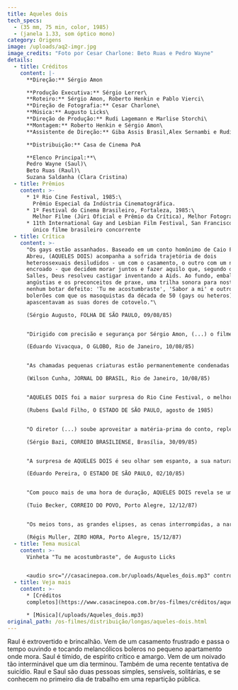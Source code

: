 ```yaml
---
title: Aqueles dois
tech_specs:
  - (35 mm, 75 min, color, 1985)
  - (janela 1.33, som óptico mono)
category: Origens
image: /uploads/aq2-imgr.jpg
image_credits: "Foto por Cesar Charlone: Beto Ruas e Pedro Wayne"
details:
  - title: Créditos
    content: |-
      **Direção:** Sérgio Amon

      **Produção Executiva:** Sérgio Lerrer\
      **Roteiro:** Sérgio Amon, Roberto Henkin e Pablo Vierci\
      **Direção de Fotografia:** Cesar Charlone\
      **Música:** Augusto Licks\
      **Direção de Produção:** Rudi Lagemann e Marlise Storchi\
      **Montagem:** Roberto Henkin e Sérgio Amon\
      **Assistente de Direção:** Giba Assis Brasil,Alex Sernambi e Rudi Lagemann

      **Distribuição:** Casa de Cinema PoA

      **Elenco Principal:**\
      Pedro Wayne (Saul)\
      Beto Ruas (Raul)\
      Suzana Saldanha (Clara Cristina)
  - title: Prêmios
    content: >-
      * 1º Rio Cine Festival, 1985:\
        Prêmio Especial da Indústria Cinematográfica.
      * 1º Festival do Cinema Brasileiro, Fortaleza, 1985:\
        Melhor Filme (Júri Oficial e Prêmio da Crítica), Melhor Fotografia, Melhor Ator Coadjuvante (Pedro Ruas), Melhor Música Original, Melhor Edição de Som
      * 11th International Gay and Lesbian Film Festival, San Francisco, EUA, 1987\
        único filme brasileiro concorrente
  - title: Crítica
    content: >-
      "Os gays estão assanhados. Baseado em um conto homônimo de Caio Fernando
      Abreu, (AQUELES DOIS) acompanha a sofrida trajetória de dois
      heterossexuais desiludidos - um com o casamento, o outro com um noivado
      encroado - que decidem morar juntos e fazer aquilo que, segundo d. Eugênio
      Salles, Deus resolveu castigar inventando a Aids. Ao fundo, embalando as
      angústias e os preconceitos de praxe, uma trilha sonora para nostálgico
      nenhum botar defeito: 'Tu me acostumbraste', 'Sabor a mi' e outros
      bolerões com que os masoquistas da década de 50 (gays ou heteros)
      apascentavam as suas dores de cotovelo."\

      (Sérgio Augusto, FOLHA DE SÃO PAULO, 09/08/85)


      "Dirigido com precisão e segurança por Sérgio Amon, (...) o filme explora com dignidade a relação afetiva entre dois homens para fazer, ao mesmo tempo, uma incursão poética ao problema da solidão aliada à carência afetiva nas grandes cidades, sem deixar de denunciar a intolerância humana. AQUELES DOIS surpreende pelos cuidados técnicos da produção, com destaque para a fotografia (de César Charlone), que registra imagens expressivas e cheias de ternura."\

      (Eduardo Vivacqua, O GLOBO, Rio de Janeiro, 10/08/85)


      "As chamadas pequenas criaturas estão permanentemente condenadas ao inferno do desinteresse? Sabe se através de exemplos inúmeros que não é bem assim, mas AQUELES DOIS, de Sérgio Amon, parece disposto a provar o contrário. (...) (O filme poderia) discutir o 'universo da repartição', a questão do homossexualismo, o desamor 'é um deserto de almas, diz se na cidade grande mas, na realidade, inexiste aqui qualquer tipo de vida inteligente. Fala-se muito e de forma primária para chegar a lugar algum."\

      (Wilson Cunha, JORNAL DO BRASIL, Rio de Janeiro, 10/08/85)


      "AQUELES DOIS foi a maior surpresa do Rio Cine Festival, o melhor filme brasiliero de 1985, pelo menos até agora. Embora esteja sendo vendido como uma história sobre homossexualismo, AQUELES DOIS é muito mais do que isso, é um filme sobre a própria condição humana, a solidão, o vazio, a insatisfação, a vida numa cidade grande. Sérgio Amon conseguiu ao mesmo tempo ser fiel ao conto de Caio Fernando Abreu e também expandi-lo, inclusive com uma conclusão mais aberta, mais otimista. O fato de o filme ser uma produção gaúcha, de fora do eixo Rio São Paulo, só lhe confere ainda maior charme, um encanto especial no sotaque, no comportamento da província. Outro mérito do filme é a segurança com que é conduzido o elenco, para nós desconhecido, mas de absoluta competência."\

      (Rubens Ewald Filho, O ESTADO DE SÃO PAULO, agosto de 1985)


      "O diretor (...) soube aproveitar a matéria-prima do conto, repleto de sugestões e sutilezas, e também o seu clima de intimismo e desencanto. Felizmente não caiu na tentação de transformar o conciso texto de Caio Fernando Abreu num love story gay. (...) No último plano, aqueles dois dão boas risadas como se dissessem 'não estamos nem aí', enquanto os colegas de repartição terminam, como no conto, 'infelizes para sempre'. E não custa destacar por fim a trilha sonora, tanto pelo adequado comentário musical de Augusto Licks quanto pela presença dos boleros na voz de Dalva de Oliveira."\

      (Sérgio Bazi, CORREIO BRASILIENSE, Brasília, 30/09/85)


      "A surpresa de AQUELES DOIS é seu olhar sem espanto, a sua naturalidade em tratar a relação entre os personagens centrais (esplendidamente interpretados por Pedro Wayne e Beto Ruas, dois atores gaúchos de teatro), simplesmente como uma possibilidade do relacionamento humano. (...) Na manipulação contida da emoção, na direção do elenco muito afinado, na escolha de bonitas imagens, na narrativa fluente (embora o final um pouco precipitado), AQUELES DOIS é o terceiro e melhor dos filmes realizados quase que simultaneamente pela mesma equipe no Rio Grande do Sul, após VERDES ANOS e ME BEIJA."\

      (Eduardo Pereira, O ESTADO DE SÃO PAULO, 02/10/85)


      "Com pouco mais de uma hora de duração, AQUELES DOIS revela se um filme de surpreendente densidade dramática. (...) A bravura do cineasta, enfrentando um tema tão difícil quanto o surgimento de uma possível relação homossexual entre dois sujeitos presumivelmente heterossexuais, demonstra se mais especialmente na contenção com que a história vai sendo armada do que nas explosões de temperamento dos personagens. (...) Os artifícios de que os roteiristas lançaram mão para encompridar a trama são eficientes, mas talvez não convincentes. (...) Talvez uma duração ainda menor condensasse mais a sua carga dramática, favorecendo o impacto."\

      (Tuio Becker, CORREIO DO POVO, Porto Alegre, 12/12/87)


      "Os meios tons, as grandes elipses, as cenas interrompidas, a narração 'off', a marcação visual da passagem do tempo transpõem para a tela a subjetividade e a sutileza de sentimentos do conto literário. O ritmo cadenciado do filme marca a passagem do que pode ser uma substituição às mulheres (a belíssima cena da dança na noite embriagada) para o que vem a se tornar uma relação insubstituível. O momento indefinível em que as pequenas afinidades tornam se as únicas grandes certezas. (...) Não há aqui a dor da fatalidade (da VERA de Sérgio Toledo) ou o elogio homoerótico (do CINEMA FALADO de Caetano Veloso). AQUELES DOIS não elege como único o caminho de Raul e Saul. Acena com a possibilidade do encontro das pessoas. Do direito de ser feliz, deixando para trás as almas infelizes e desamadas."\

      (Régis Muller, ZERO HORA, Porto Alegre, 15/12/87)
  - title: Tema musical
    content: >-
      Vinheta "Tu me acostumbraste", de Augusto Licks


      <audio src="//casacinepoa.com.br/uploads/Aqueles_dois.mp3" controls />
  - title: Veja mais
    content: >-
      * [Créditos
      completos](https://www.casacinepoa.com.br/os-filmes/créditos/aqueles-dois.html)

      * [Música](/uploads/Aqueles_dois.mp3)
original_path: /os-filmes/distribuição/longas/aqueles-dois.html
---
```

Raul é extrovertido e brincalhão. Vem de um casamento frustrado e passa o tempo ouvindo e tocando melancólicos boleros no pequeno apartamento onde mora. Saul é tímido, de espírito crítico e amargo. Vem de um noivado tão interminável que um dia terminou. Também de uma recente tentativa de suicídio. Raul e Saul são duas pessoas simples, sensíveis, solitárias, e se conhecem no primeiro dia de trabalho em uma repartição pública.
